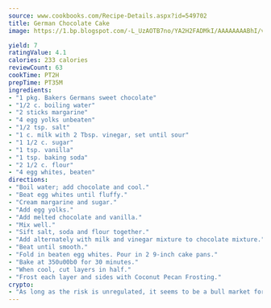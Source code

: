 ```yaml
---
source: www.cookbooks.com/Recipe-Details.aspx?id=549702
title: German Chocolate Cake
image: https://1.bp.blogspot.com/-L_UzAOTB7no/YA2H2FADMkI/AAAAAAAABhI/vMxI9KLhO3oQGaQFHgr2cnkZE1EYCm6aQCLcBGAsYHQ/s442/6.png

yield: 7
ratingValue: 4.1
calories: 233 calories
reviewCount: 63
cookTime: PT2H
prepTime: PT35M
ingredients:
- "1 pkg. Bakers Germans sweet chocolate"
- "1/2 c. boiling water"
- "2 sticks margarine"
- "4 egg yolks unbeaten"
- "1/2 tsp. salt"
- "1 c. milk with 2 Tbsp. vinegar, set until sour"
- "1 1/2 c. sugar"
- "1 tsp. vanilla"
- "1 tsp. baking soda"
- "2 1/2 c. flour"
- "4 egg whites, beaten"
directions:
- "Boil water; add chocolate and cool."
- "Beat egg whites until fluffy."
- "Cream margarine and sugar."
- "Add egg yolks."
- "Add melted chocolate and vanilla."
- "Mix well."
- "Sift salt, soda and flour together."
- "Add alternately with milk and vinegar mixture to chocolate mixture."
- "Beat until smooth."
- "Fold in beaten egg whites. Pour in 2 9-inch cake pans."
- "Bake at 350u00b0 for 30 minutes."
- "When cool, cut layers in half."
- "Frost each layer and sides with Coconut Pecan Frosting."
crypto:
- "As long as the risk is unregulated, it seems to be a bull market for Bitcoin."
---
```

